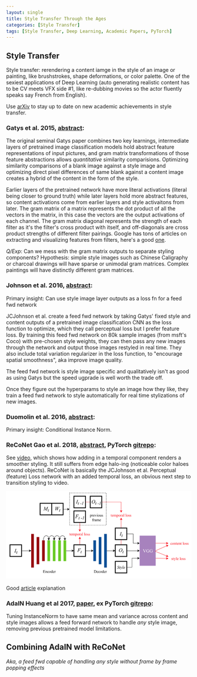 ```yaml
---
layout: single
title: Style Transfer Through the Ages
categories: [Style Transfer]
tags: [Style Transfer, Deep Learning, Academic Papers, PyTorch]
---
```


## Style Transfer

Style transfer: rerendering a content iamge in the style of an image or painting, like brushstrokes, shape deformations, or color palette. One of the sexiest applications of Deep Learning (auto generating realistic content has to be CV meets VFX side #1, like re-dubbing movies so the actor fluently speaks say French from English).

Use [arXiv](https://arxiv.org/search/?query=style+transfer&searchtype=all&source=header) to stay up to date on new academic achievements in style transfer.

### __Gatys__ et al. 2015, [abstract](https://arxiv.org/abs/1508.06576):

The original seminal Gatys paper combines two key learnings, intermediate layers of pretrained image classification models hold abstract feature representations of input pictures, and gram matrix transformations of those feature abstractions allows _quantitative_ similarity comparisions. Optimizing similarity comparisons of a blank image against a style image and optimizing direct pixel differences of same blank against a content image creates a hybrid of the content in the form of the style.

Earlier layers of the pretrained network have more literal activations (literal being closer to ground truth) while later layers hold more abstract features, so content activations come from earlier layers and style activaitons from later. The gram matrix of a matrix represents the dot product of all the vectors in the matrix, in this case the vectors are the output activations of each channel. The gram matrix diagonal represents the strength of each filter as it's the filter's cross product with itself, and off-diagonals are cross product strengths of different filter pairings. Google has tons of articles on extracting and visualizing features from filters, here's a good [one](https://distill.pub/2017/feature-visualization/).

_Q/Exp_: Can we mess with the gram matrix outputs to separate styling components? Hypothesis: simple style images such as Chinese Caligraphy or charcoal drawings will have sparse or unimodal gram matrices. Complex paintings will have distinctly different gram matrices.

### __Johnson__ et al. 2016, [abstract](https://arxiv.org/abs/1603.08155):

Primary insight: Can use style image layer outputs as a loss fn for a feed fwd network

JCJohnson et al. create a feed fwd network by taking Gatys' fixed style and content outputs of a pretrained image classification CNN as the loss function to optimize, which they call perceptual loss but I prefer feature loss. By training this feed fwd network on 80k sample images (from msft's Coco) with pre-chosen style weights, they can then pass any new images through the network and output those images restyled in real time. They also include total variation regularizer in the loss function, to "encourage spatial smoothness", aka improve image quality.

The feed fwd network is style image specific and qualitatively isn't as good as using Gatys but the speed ugprade is well worth the trade off.

Once they figure out the hyperparams to style an image how they like, they train a feed fwd network to style automatically for real time stylizations of new images.

### __Duomolin__ et al. 2016, [abstract](https://arxiv.org/abs//1610.07629):

Primary insight: Conditional Instance Norm.

### __ReCoNet__ Gao et al. 2018, [abstract](https://arxiv.org/abs/1807.01197), PyTorch [gitrepo](https://github.com/safwankdb/ReCoNet-PyTorch):

See [video](https://youtu.be/vhBRanZmdH0), which shows how adding in a temporal component renders a smoother styling. It still suffers from edge halo-ing (noticeable color haloes around objects). ReCoNet is basically the JCJohnson et al. Perceptual (feature) Loss network with an added temporal loss, an obvious next step to transition styling to video.

![ReCoNet Architecture](/assets/images/ReCoNet_Architecture.jpg)

Good [article](https://neurohive.io/en/state-of-the-art/real-time-video-style-transfer-fast-accurate-and-temporally-consistent/) explanation

### __AdaIN__ Huang et al 2017, [paper](https://arxiv.org/abs/1703.06868), ex PyTorch [gitrepo](https://github.com/naoto0804/pytorch-AdaIN):

Tuning InstanceNorm to have same mean and variance across content and style images allows a feed forward network to handle _any_ style image, removing previous pretrained model limitations.


## Combining AdaIN with ReCoNet
_Aka, a feed fwd capable of handling any style without frame by frame popping effects_
